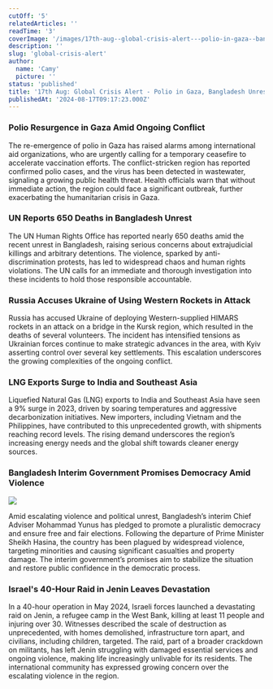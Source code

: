 ```yaml
---
cutOff: '5'
relatedArticles: ''
readTime: '3'
coverImage: '/images/17th-aug--global-crisis-alert---polio-in-gaza--bangladesh-unrest--lng-surge-Q2Nz.jpg'
description: ''
slug: 'global-crisis-alert'
author:
  name: 'Camy'
  picture: ''
status: 'published'
title: '17th Aug: Global Crisis Alert - Polio in Gaza, Bangladesh Unrest, LNG Surge'
publishedAt: '2024-08-17T09:17:23.000Z'
---
```


### Polio Resurgence in Gaza Amid Ongoing Conflict

The re-emergence of polio in Gaza has raised alarms among international aid organizations, who are urgently calling for a temporary ceasefire to accelerate vaccination efforts. The conflict-stricken region has reported confirmed polio cases, and the virus has been detected in wastewater, signaling a growing public health threat. Health officials warn that without immediate action, the region could face a significant outbreak, further exacerbating the humanitarian crisis in Gaza.

### UN Reports 650 Deaths in Bangladesh Unrest

The UN Human Rights Office has reported nearly 650 deaths amid the recent unrest in Bangladesh, raising serious concerns about extrajudicial killings and arbitrary detentions. The violence, sparked by anti-discrimination protests, has led to widespread chaos and human rights violations. The UN calls for an immediate and thorough investigation into these incidents to hold those responsible accountable.

### Russia Accuses Ukraine of Using Western Rockets in Attack

Russia has accused Ukraine of deploying Western-supplied HIMARS rockets in an attack on a bridge in the Kursk region, which resulted in the deaths of several volunteers. The incident has intensified tensions as Ukrainian forces continue to make strategic advances in the area, with Kyiv asserting control over several key settlements. This escalation underscores the growing complexities of the ongoing conflict.

### LNG Exports Surge to India and Southeast Asia

Liquefied Natural Gas (LNG) exports to India and Southeast Asia have seen a 9% surge in 2023, driven by soaring temperatures and aggressive decarbonization initiatives. New importers, including Vietnam and the Philippines, have contributed to this unprecedented growth, with shipments reaching record levels. The rising demand underscores the region’s increasing energy needs and the global shift towards cleaner energy sources.

### Bangladesh Interim Government Promises Democracy Amid Violence

![](/images/17th-aug--global-crisis-alert---polio-in-gaza--bangladesh-unrest--lng-surge-kwMT.jpg)

Amid escalating violence and political unrest, Bangladesh’s interim Chief Adviser Mohammad Yunus has pledged to promote a pluralistic democracy and ensure free and fair elections. Following the departure of Prime Minister Sheikh Hasina, the country has been plagued by widespread violence, targeting minorities and causing significant casualties and property damage. The interim government’s promises aim to stabilize the situation and restore public confidence in the democratic process.

### Israel's 40-Hour Raid in Jenin Leaves Devastation

In a 40-hour operation in May 2024, Israeli forces launched a devastating raid on Jenin, a refugee camp in the West Bank, killing at least 11 people and injuring over 30. Witnesses described the scale of destruction as unprecedented, with homes demolished, infrastructure torn apart, and civilians, including children, targeted. The raid, part of a broader crackdown on militants, has left Jenin struggling with damaged essential services and ongoing violence, making life increasingly unlivable for its residents. The international community has expressed growing concern over the escalating violence in the region.
